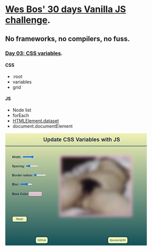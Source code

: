# [Wes Bos' 30 days Vanilla JS challenge](https://javascript30.com/).

## No frameworks, no compilers, no fuss.

### **[Day 03: CSS variables](https://2y2son4.github.io/css-variables-day03)**.

#### **CSS**

- :root
- variables
- grid

#### **JS**

- Node list
- forEach
- [HTMLElement.dataset](https://developer.mozilla.org/en-US/docs/Web/API/HTMLOrForeignElement/dataset)
- document.documentElement

<p align="left">
<img src="./img/03.png">
</p>
